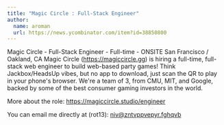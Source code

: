 ```yaml
---
title: "Magic Circle : Full-Stack Engineer"
author:
  name: aroman
  url: https://news.ycombinator.com/item?id=38850800
---
```

Magic Circle - Full-Stack Engineer - Full-time - ONSITE San Francisco &#x2F; Oakland, CA
Magic Circle (<a href="https:&#x2F;&#x2F;magiccircle.gg" rel="nofollow">https:&#x2F;&#x2F;magiccircle.gg</a>) is hiring a full-time, full-stack web engineer to build web-based party games! Think Jackbox&#x2F;HeadsUp vibes, but no app to download, just scan the QR to play in your phone&#x27;s browser. We&#x27;re a team of 3, from CMU, MIT, and Google, backed by some of the best consumer gaming investors in the world.

More about the role: <a href="https:&#x2F;&#x2F;magiccircle.studio&#x2F;engineer" rel="nofollow">https:&#x2F;&#x2F;magiccircle.studio&#x2F;engineer</a>

You can email me directly at (rot13): niv@zntvppvepyr.fghqvb
